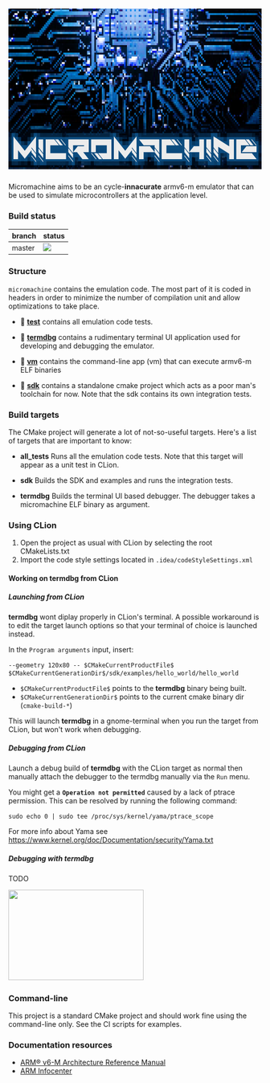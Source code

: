 # <img src="docs/images/micromachine-logo.png" width="640" height="320" />

Micromachine aims to be an cycle-**innacurate** armv6-m emulator that can be used to simulate
microcontrollers at the application level.


### Build status

branch | status
-------|--------
master |![](https://github.com/flavioroth/micromachine/workflows/MicroMachine%20CI/badge.svg?branch=master)


### Structure

`micromachine` contains the emulation code. The most part of it is coded in headers
 in order to minimize the number of compilation unit and allow optimizations to take place.

* :file_folder: [**test**](test/) contains all emulation code tests.

* :file_folder: [**termdbg**](termdbg/) contains a rudimentary terminal UI application used for
developing and debugging the emulator.

* :file_folder: [**vm**](vm/) contains the command-line app (vm) that can execute armv6-m ELF binaries

* :file_folder: [**sdk**](sdk/) contains a standalone cmake project which acts as a poor man's
toolchain for now. Note that the sdk contains its own integration tests.

### Build targets

The CMake project will generate a lot of not-so-useful targets. Here's a list of targets that are important to know:

* **all_tests** Runs all the emulation code tests. Note that this target will appear as a unit test in CLion.

* **sdk** Builds the SDK and examples and runs the integration tests.

* **termdbg** Builds the terminal UI based debugger. The debugger takes a micromachine ELF binary as argument.


### Using CLion

1) Open the project as usual with CLion by selecting the root CMakeLists.txt
2) Import the code style settings located in `.idea/codeStyleSettings.xml`

#### Working on termdbg from CLion

##### Launching from CLion

**termdbg** wont diplay properly in CLion's terminal. A possible workaround is to edit the target launch options so that your terminal of choice is launched instead.

In the `Program arguments` input, insert:

    --geometry 120x80 -- $CMakeCurrentProductFile$ $CMakeCurrentGenerationDir$/sdk/examples/hello_world/hello_world

* `$CMakeCurrentProductFile$` points to the **termdbg** binary being built.
* `$CMakeCurrentGenerationDir$` points to the current cmake binary dir (`cmake-build-*`)

This will launch **termdbg** in a gnome-terminal when you run the target from CLion, but won't work when debugging.

##### Debugging from CLion

Launch a debug build of **termdbg** with the CLion target as normal then manually attach the debugger to the termdbg manually via the `Run` menu.

You might get a **`Operation not permitted`** caused by a lack of ptrace permission. This can be resolved by running the following command:

    sudo echo 0 | sudo tee /proc/sys/kernel/yama/ptrace_scope

For more info about Yama see https://www.kernel.org/doc/Documentation/security/Yama.txt


##### Debugging with termdbg

TODO

<a href="https://asciinema.org/a/319983">
<img src="https://asciinema.org/a/319983.png" width="269" height="180" />
</a>

### Command-line

This project is a standard CMake project and should work fine using the command-line only.
See the CI scripts for examples.





### Documentation resources

* [ARM® v6-M Architecture Reference Manual](https://static.docs.arm.com/ddi0419/d/DDI0419D_armv6m_arm.pdf)
* [ARM Infocenter](http://infocenter.arm.com/help/index.jsp)





